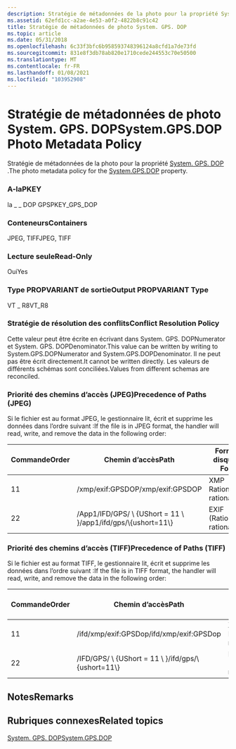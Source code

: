 ```yaml
---
description: Stratégie de métadonnées de la photo pour la propriété System. GPS. DOP.
ms.assetid: 62efd1cc-a2ae-4e53-a0f2-4822b8c91c42
title: Stratégie de métadonnées de photo System. GPS. DOP
ms.topic: article
ms.date: 05/31/2018
ms.openlocfilehash: 6c33f3bfc6b958593748396124a8cfd1a7de73fd
ms.sourcegitcommit: 831e8f3db78ab820e1710cede244553c70e50500
ms.translationtype: MT
ms.contentlocale: fr-FR
ms.lasthandoff: 01/08/2021
ms.locfileid: "103952908"
---
```

# <a name="systemgpsdop-photo-metadata-policy"></a><span data-ttu-id="73b6c-103">Stratégie de métadonnées de photo System. GPS. DOP</span><span class="sxs-lookup"><span data-stu-id="73b6c-103">System.GPS.DOP Photo Metadata Policy</span></span>

<span data-ttu-id="73b6c-104">Stratégie de métadonnées de la photo pour la propriété [System. GPS. DOP](../properties/props-system-gps-dop.md) .</span><span class="sxs-lookup"><span data-stu-id="73b6c-104">The photo metadata policy for the [System.GPS.DOP](../properties/props-system-gps-dop.md) property.</span></span>

### <a name="pkey"></a><span data-ttu-id="73b6c-105">A-la</span><span class="sxs-lookup"><span data-stu-id="73b6c-105">PKEY</span></span>

<span data-ttu-id="73b6c-106">la \_ \_ DOP GPS</span><span class="sxs-lookup"><span data-stu-id="73b6c-106">PKEY\_GPS\_DOP</span></span>

### <a name="containers"></a><span data-ttu-id="73b6c-107">Conteneurs</span><span class="sxs-lookup"><span data-stu-id="73b6c-107">Containers</span></span>

<span data-ttu-id="73b6c-108">JPEG, TIFF</span><span class="sxs-lookup"><span data-stu-id="73b6c-108">JPEG, TIFF</span></span>

### <a name="read-only"></a><span data-ttu-id="73b6c-109">Lecture seule</span><span class="sxs-lookup"><span data-stu-id="73b6c-109">Read-Only</span></span>

<span data-ttu-id="73b6c-110">Oui</span><span class="sxs-lookup"><span data-stu-id="73b6c-110">Yes</span></span>

### <a name="output-propvariant-type"></a><span data-ttu-id="73b6c-111">Type PROPVARIANT de sortie</span><span class="sxs-lookup"><span data-stu-id="73b6c-111">Output PROPVARIANT Type</span></span>

<span data-ttu-id="73b6c-112">VT \_ R8</span><span class="sxs-lookup"><span data-stu-id="73b6c-112">VT\_R8</span></span>

### <a name="conflict-resolution-policy"></a><span data-ttu-id="73b6c-113">Stratégie de résolution des conflits</span><span class="sxs-lookup"><span data-stu-id="73b6c-113">Conflict Resolution Policy</span></span>

<span data-ttu-id="73b6c-114">Cette valeur peut être écrite en écrivant dans System. GPS. DOPNumerator et System. GPS. DOPDenominator.</span><span class="sxs-lookup"><span data-stu-id="73b6c-114">This value can be written by writing to System.GPS.DOPNumerator and System.GPS.DOPDenominator.</span></span> <span data-ttu-id="73b6c-115">Il ne peut pas être écrit directement.</span><span class="sxs-lookup"><span data-stu-id="73b6c-115">It cannot be written directly.</span></span> <span data-ttu-id="73b6c-116">Les valeurs de différents schémas sont conciliées.</span><span class="sxs-lookup"><span data-stu-id="73b6c-116">Values from different schemas are reconciled.</span></span>

### <a name="precedence-of-paths-jpeg"></a><span data-ttu-id="73b6c-117">Priorité des chemins d’accès (JPEG)</span><span class="sxs-lookup"><span data-stu-id="73b6c-117">Precedence of Paths (JPEG)</span></span>

<span data-ttu-id="73b6c-118">Si le fichier est au format JPEG, le gestionnaire lit, écrit et supprime les données dans l’ordre suivant :</span><span class="sxs-lookup"><span data-stu-id="73b6c-118">If the file is in JPEG format, the handler will read, write, and remove the data in the following order:</span></span>



| <span data-ttu-id="73b6c-119">Commande</span><span class="sxs-lookup"><span data-stu-id="73b6c-119">Order</span></span> | <span data-ttu-id="73b6c-120">Chemin d’accès</span><span class="sxs-lookup"><span data-stu-id="73b6c-120">Path</span></span>                          | <span data-ttu-id="73b6c-121">Format de disque</span><span class="sxs-lookup"><span data-stu-id="73b6c-121">Disk Format</span></span>   | <span data-ttu-id="73b6c-122">Obligatoire</span><span class="sxs-lookup"><span data-stu-id="73b6c-122">Required</span></span> |
|-------|-------------------------------|---------------|----------|
| <span data-ttu-id="73b6c-123">1</span><span class="sxs-lookup"><span data-stu-id="73b6c-123">1</span></span>     | <span data-ttu-id="73b6c-124">/xmp/exif:GPSDOP</span><span class="sxs-lookup"><span data-stu-id="73b6c-124">/xmp/exif:GPSDOP</span></span>              | <span data-ttu-id="73b6c-125">XMP Rational</span><span class="sxs-lookup"><span data-stu-id="73b6c-125">XMP rational</span></span>  | <span data-ttu-id="73b6c-126">Oui</span><span class="sxs-lookup"><span data-stu-id="73b6c-126">Yes</span></span>      |
| <span data-ttu-id="73b6c-127">2</span><span class="sxs-lookup"><span data-stu-id="73b6c-127">2</span></span>     | <span data-ttu-id="73b6c-128">/App1/IFD/GPS/ \\ {UShort = 11 \\ }</span><span class="sxs-lookup"><span data-stu-id="73b6c-128">/app1/ifd/gps/\\{ushort=11\\}</span></span> | <span data-ttu-id="73b6c-129">EXIF (Rational)</span><span class="sxs-lookup"><span data-stu-id="73b6c-129">EXIF rational</span></span> | <span data-ttu-id="73b6c-130">Non</span><span class="sxs-lookup"><span data-stu-id="73b6c-130">No</span></span>       |



 

### <a name="precedence-of-paths-tiff"></a><span data-ttu-id="73b6c-131">Priorité des chemins d’accès (TIFF)</span><span class="sxs-lookup"><span data-stu-id="73b6c-131">Precedence of Paths (TIFF)</span></span>

<span data-ttu-id="73b6c-132">Si le fichier est au format TIFF, le gestionnaire lit, écrit et supprime les données dans l’ordre suivant :</span><span class="sxs-lookup"><span data-stu-id="73b6c-132">If the file is in TIFF format, the handler will read, write, and remove the data in the following order:</span></span>



| <span data-ttu-id="73b6c-133">Commande</span><span class="sxs-lookup"><span data-stu-id="73b6c-133">Order</span></span> | <span data-ttu-id="73b6c-134">Chemin d’accès</span><span class="sxs-lookup"><span data-stu-id="73b6c-134">Path</span></span>                     | <span data-ttu-id="73b6c-135">Format de disque</span><span class="sxs-lookup"><span data-stu-id="73b6c-135">Disk Format</span></span>   | <span data-ttu-id="73b6c-136">Obligatoire</span><span class="sxs-lookup"><span data-stu-id="73b6c-136">Required</span></span> |
|-------|--------------------------|---------------|----------|
| <span data-ttu-id="73b6c-137">1</span><span class="sxs-lookup"><span data-stu-id="73b6c-137">1</span></span>     | <span data-ttu-id="73b6c-138">/ifd/xmp/exif:GPSDop</span><span class="sxs-lookup"><span data-stu-id="73b6c-138">/ifd/xmp/exif:GPSDop</span></span>     | <span data-ttu-id="73b6c-139">XMP Rational</span><span class="sxs-lookup"><span data-stu-id="73b6c-139">XMP rational</span></span>  | <span data-ttu-id="73b6c-140">Oui</span><span class="sxs-lookup"><span data-stu-id="73b6c-140">Yes</span></span>      |
| <span data-ttu-id="73b6c-141">2</span><span class="sxs-lookup"><span data-stu-id="73b6c-141">2</span></span>     | <span data-ttu-id="73b6c-142">/IFD/GPS/ \\ {UShort = 11 \\ }</span><span class="sxs-lookup"><span data-stu-id="73b6c-142">/ifd/gps/\\{ushort=11\\}</span></span> | <span data-ttu-id="73b6c-143">EXIF (Rational)</span><span class="sxs-lookup"><span data-stu-id="73b6c-143">EXIF rational</span></span> | <span data-ttu-id="73b6c-144">Non</span><span class="sxs-lookup"><span data-stu-id="73b6c-144">No</span></span>       |



 

## <a name="remarks"></a><span data-ttu-id="73b6c-145">Notes</span><span class="sxs-lookup"><span data-stu-id="73b6c-145">Remarks</span></span>

## <a name="related-topics"></a><span data-ttu-id="73b6c-146">Rubriques connexes</span><span class="sxs-lookup"><span data-stu-id="73b6c-146">Related topics</span></span>

<dl> <dt>

[<span data-ttu-id="73b6c-147">System. GPS. DOP</span><span class="sxs-lookup"><span data-stu-id="73b6c-147">System.GPS.DOP</span></span>](../properties/props-system-gps-dop.md)
</dt> </dl>

 

 
